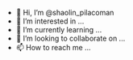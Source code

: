 - 👋 Hi, I’m @shaolin_pilacoman
- 👀 I’m interested in ...
- 🌱 I’m currently learning ...
- 💞️ I’m looking to collaborate on ...
- 📫 How to reach me ...

<!---
nicolereisx/nicolereisx is a ✨ special ✨ repository because its `README.md` (this file) appears on your GitHub profile.
You can click the Preview link to take a look at your changes.
--->
